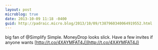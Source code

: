 ```yaml
---
layout: post
microblog: true
date: 2013-10-09 11:18 -0400
guid: http://padraic.micro.blog/2013/10/09/t387960340064919552.html
---
```

big fan of @Simplify Simple. MoneyDrop looks slick. Have a few invites if anyone wants [http://t.co/4XAYMFAT4J](http://t.co/4XAYMFAT4J)
